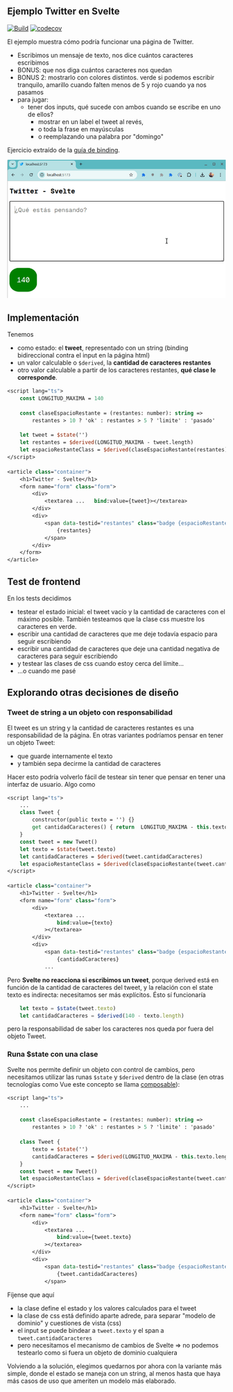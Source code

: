 ## Ejemplo Twitter en Svelte

[![Build](https://github.com/uqbar-project/eg-twitter-svelte/actions/workflows/build.yml/badge.svg)](https://github.com/uqbar-project/eg-twitter-svelte/actions/workflows/build.yml) [![codecov](https://codecov.io/gh/uqbar-project/eg-twitter-svelte/graph/badge.svg?token=ZSSgf3k2KI)](https://codecov.io/gh/uqbar-project/eg-twitter-svelte)

El ejemplo muestra cómo podría funcionar una página de Twitter.

- Escribimos un mensaje de texto, nos dice cuántos caracteres escribimos
- BONUS: que nos diga cuántos caracteres nos quedan
- BONUS 2: mostrarlo con colores distintos. verde si podemos escribir tranquilo, amarillo cuando falten menos de 5 y rojo cuando ya nos pasamos
- para jugar:
  - tener dos inputs, qué sucede con ambos cuando se escribe en uno de ellos?
	- mostrar en un label el tweet al revés,
	- o toda la frase en mayúsculas
	- o reemplazando una palabra por "domingo"

Ejercicio extraído de la [guía de binding](https://algo3.uqbar-project.org/gua-prctica-de-ejercicios/ejercicios-binding).

![demo](./videos/demo.gif)

## Implementación

Tenemos

- como estado: el **tweet**, representado con un string (binding bidireccional contra el input en la página html)
- un valor calculable o `$derived`, la **cantidad de caracteres restantes**
- otro valor calculable a partir de los caracteres restantes, **qué clase le corresponde**.

```sv
<script lang="ts">
	const LONGITUD_MAXIMA = 140

	const claseEspacioRestante = (restantes: number): string =>
		restantes > 10 ? 'ok' : restantes > 5 ? 'limite' : 'pasado'

	let tweet = $state('')
	let restantes = $derived(LONGITUD_MAXIMA - tweet.length)
	let espacioRestanteClass = $derived(claseEspacioRestante(restantes))
</script>

<article class="container">
	<h1>Twitter - Svelte</h1>
	<form name="form" class="form">
		<div>
			<textarea ...	bind:value={tweet}></textarea>
		</div>
		<div>
			<span data-testid="restantes" class="badge {espacioRestanteClass}">
				{restantes}
			</span>
		</div>
	</form>
</article>
```

## Test de frontend

En los tests decidimos

- testear el estado inicial: el tweet vacío y la cantidad de caracteres con el máximo posible. También testeamos que la clase css muestre los caracteres en verde.
- escribir una cantidad de caracteres que me deje todavía espacio para seguir escribiendo
- escribir una cantidad de caracteres que deje una cantidad negativa de caracteres para seguir escribiendo
- y testear las clases de css cuando estoy cerca del límite...
- ...o cuando me pasé

## Explorando otras decisiones de diseño

### Tweet de string a un objeto con responsabilidad

El tweet es un string y la cantidad de caracteres restantes es una responsabilidad de la página. En otras variantes podríamos pensar en tener un objeto Tweet:

- que guarde internamente el texto
- y también sepa decirme la cantidad de caracteres

Hacer esto podría volverlo fácil de testear sin tener que pensar en tener una interfaz de usuario. Algo como

```sv
<script lang="ts">
	...
	class Tweet {
		constructor(public texto = '') {}
		get cantidadCaracteres() { return  LONGITUD_MAXIMA - this.texto.length }
	}
	const tweet = new Tweet()
	let texto = $state(tweet.texto)
	let cantidadCaracteres = $derived(tweet.cantidadCaracteres)
	let espacioRestanteClass = $derived(claseEspacioRestante(tweet.cantidadCaracteres))
</script>

<article class="container">
	<h1>Twitter - Svelte</h1>
	<form name="form" class="form">
		<div>
			<textarea ...
				bind:value={texto}
			></textarea>
		</div>
		<div>
			<span data-testid="restantes" class="badge {espacioRestanteClass}">
				{cantidadCaracteres}
			...
```

Pero **Svelte no reacciona si escribimos un tweet**, porque derived está en función de la cantidad de caracteres del tweet, y la relación con el state texto es indirecta: necesitamos ser más explícitos. Ésto sí funcionaría

```ts
	let texto = $state(tweet.texto)
	let cantidadCaracteres = $derived(140 - texto.length)
```

pero la responsabilidad de saber los caracteres nos queda por fuera del objeto Tweet.

### Runa $state con una clase

Svelte nos permite definir un objeto con control de cambios, pero necesitamos utilizar las runas `$state` y `$derived` dentro de la clase (en otras tecnologías como Vue este concepto se llama [composable](https://vuejs.org/guide/reusability/composables)):

```sv
<script lang="ts">
	...

	const claseEspacioRestante = (restantes: number): string =>
		restantes > 10 ? 'ok' : restantes > 5 ? 'limite' : 'pasado'

	class Tweet {
		texto = $state('')
		cantidadCaracteres = $derived(LONGITUD_MAXIMA - this.texto.length)
	}
	const tweet = new Tweet()
	let espacioRestanteClass = $derived(claseEspacioRestante(tweet.cantidadCaracteres))
</script>

<article class="container">
	<h1>Twitter - Svelte</h1>
	<form name="form" class="form">
		<div>
			<textarea ...
				bind:value={tweet.texto}
			></textarea>
		</div>
		<div>
			<span data-testid="restantes" class="badge {espacioRestanteClass}">
				{tweet.cantidadCaracteres}
			</span>
```

Fíjense que aquí

- la clase define el estado y los valores calculados para el tweet
- la clase de css está definido aparte adrede, para separar "modelo de dominio" y cuestiones de vista (css)
- el input se puede bindear a `tweet.texto` y el span a `tweet.cantidadCaracteres`
- pero necesitamos el mecanismo de cambios de Svelte => no podemos testearlo como si fuera un objeto de dominio cualquiera

Volviendo a la solución, elegimos quedarnos por ahora con la variante más simple, donde el estado se maneja con un string, al menos hasta que haya más casos de uso que ameriten un modelo más elaborado.
